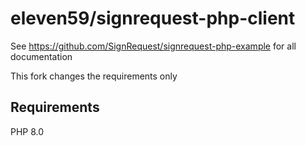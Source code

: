 # eleven59/signrequest-php-client

See https://github.com/SignRequest/signrequest-php-example for all documentation

This fork changes the requirements only

## Requirements

PHP 8.0